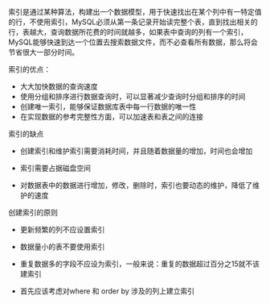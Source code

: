 索引是通过某种算法，构建出一个数据模型，用于快速找出在某个列中有一特定值的行，不使用索引，MySQL必须从第一条记录开始读完整个表，直到找出相关的行，表越大，查询数据所花费的时间就越多，如果表中查询的列有一个索引，MySQL能够快速到达一个位置去搜索数据文件，而不必查看所有数据，那么将会节省很大一部分时间。

索引的优点：

- 大大加快数据的查询速度
- 使用分组和排序进行数据查询时，可以显著减少查询时分组和排序的时间
- 创建唯一索引，能够保证数据库表中每一行数据的唯一性
- 在实现数据的参考完整性方面，可以加速表和表之间的连接

索引的缺点

- 创建索引和维护索引需要消耗时间，并且随着数据量的增加，时间也会增加

- 索引需要占据磁盘空间

- 对数据表中的数据进行增加，修改，删除时，索引也要动态的维护，降低了维护的速度

创建索引的原则

- 更新频繁的列不应设置索引

- 数据量小的表不要使用索引

- 重复数据多的字段不应设为索引，一般来说：重复的数据超过百分之15就不该建索引

- 首先应该考虑对where 和 order by 涉及的列上建立索引